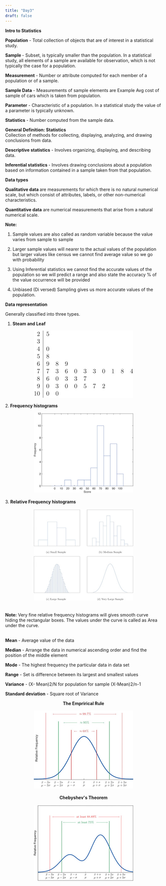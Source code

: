 ```yaml
---
title: "Day3"
draft: false
---
```

<b>Intro to Statistics </b>

<b>Population</b> - Total collection of objects that are of interest in a statistical study.

<b>Sample </b>- Subset, is typically smaller than the population. In a statistical study, all elements of a sample are available for observation, which is not typically the case for a population.

<b>Measurement</b> -  Number or attribute computed for each member of a population or of a sample.

<b>Sample Data</b> - Measurements of sample elements are Example Avg cost of sample of cars which is taken from population.

<b>Parameter</b> - Characteristic of a population. In a statistical study the value of a parameter is typically unknown.

<b>Statistics</b> - Number computed from the sample data.

<b> General Definition: Statistics </b>
<br>
Collection of methods for collecting, displaying, analyzing, and drawing conclusions from data.
<br>

<b>Descriptive statistics</b> - Involves organizing, displaying, and describing data.

<b>Inferential statistics </b>- Involves drawing conclusions about a population based on information contained in a sample taken from that population.

<b>Data types</b>

<b>Qualitative data </b>are measurements for which there is no natural numerical scale, but which consist of attributes, labels, or other non-numerical characteristics.

<b>Quantitative data</b> are numerical measurements that arise from a natural numerical scale.

<b>Note:</b>

1. Sample values are also called as random variable because the value varies from sample to sample

2. Larger sample values will nearer to the actual values of the population but larger values like census we cannot find average value so we go with probability

3. Using Inferential statistics we cannot find the accurate values of the population so we will predict a range and also state the accuracy % of the value occurrence will be provided

4. Unbiased (Di versed) Sampling gives us more accurate values of the population.

<b>Data representation</b>

Generally classified into three types.

1. <b>Steam and Leaf </b><br>
<center>
<img src="stat/images/stem_and_leaf"/>
</center>


2.<b> Frequency histograms</b>

<center>

<img src="stat/images/Frequency_histogram.jpg"/>
</center>
<br>
3. <b>Relative Frequency histograms</b>
<br> <br>
<center>
<img src="stat/images/Relative_Frequency_histogram.jpg"/>
<br>
</center>
<br><br>
<b>Note:</b> Very fine relative frequency histograms will gives smooth curve hiding the rectangular boxes. The values under the curve is called as Area under the curve.
<br><br>

<b>Mean</b> - Average value of the data

<b>Median</b> -  Arrange the data in numerical ascending order and find the position of the middle element

<b>Mode</b> -  The highest frequency the particular data in data set

<b>Range</b> - Set is difference between its largest and smallest values

<b>Variance</b> - (X- Mean)2/N for population for sample (X-Mean)2/n-1

<b>Standard deviation</b> - Square root of Variance
<center>

<b>The Emprirical Rule</b>

<img src="stat/images/Emprichal_Rule.jpg"/>
<br> <br>
<b>Chebyshev's Theorem</b><br><br>
<img src="stat/images/chebys.jpg"/>
</center>
